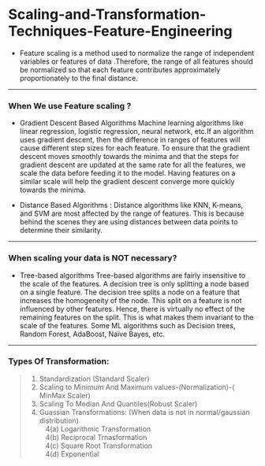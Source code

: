 # Scaling-and-Transformation-Techniques-Feature-Engineering

* Feature scaling is a method used to normalize the range of independent variables or features of data .Therefore, the range of all features should be normalized so that each feature contributes approximately proportionately to the final distance. 
<hr>

### When We use Feature scaling ? 

* Gradient Descent Based Algorithms
Machine learning algorithms like linear regression, logistic regression, neural  network, etc.If an algorithm uses gradient descent, then the difference in ranges of features will cause different step sizes for each feature. To ensure that the gradient descent moves smoothly towards the minima and that the steps for gradient descent are updated at the same rate for all the features, we scale the data before feeding it to the model. Having features on a similar scale will help the gradient descent converge more quickly towards the minima.

* Distance Based Algorithms :
Distance algorithms like KNN, K-means, and SVM are most affected by the        range of features. This is because behind the scenes they are using distances between data points to determine their similarity.
<hr>

### When scaling your data is NOT necessary?
* Tree-based algorithms
Tree-based algorithms are fairly insensitive to the scale of the features. A decision tree is only splitting a node based on a single feature. The decision tree splits a node on a feature that increases the homogeneity of the node. This split on a feature is not influenced by other features. Hence, there is virtually no effect of the remaining features on the split. This is what makes them invariant to the scale of the features. Some ML algorithms such as Decision trees, Random Forest, AdaBoost, Naïve Bayes, etc.
<hr>

### Types Of Transformation: <br>

>1. Standardization (Standard Scaler) <br>
>2. Scaling to Minimum And Maximum values-(Normalization)-( MinMax Scaler) <br>
>3. Scaling To Median And Quantiles(Robust Scaler) <br>
>4. Guassian Transformations: (When data is not in normal/gaussian distribution) <br>
>   &nbsp;&nbsp;  4(a) Logarithmic Transformation <br>
>   &nbsp;&nbsp;  4(b) Reciprocal Trnasformation <br>
>   &nbsp;&nbsp;  4(c) Square Root Transformation <br>
>   &nbsp;&nbsp;  4(d) Exponential 
